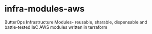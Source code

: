 # infra-modules-aws
ButterOps Infrastructure Modules- reusable, sharable, dispensable and battle-tested IaC AWS modules written in terraform
